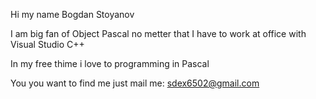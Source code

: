 Hi my name Bogdan Stoyanov

I am big fan of Object Pascal no metter that I have to work at office with Visual Studio C++

In my free thime i love to programming in Pascal

You you want to find me just mail me: sdex6502@gmail.com

<!---
sdex32/sdex32 is a ✨ special ✨ repository because its `README.md` (this file) appears on your GitHub profile.
You can click the Preview link to take a look at your changes.
--->
